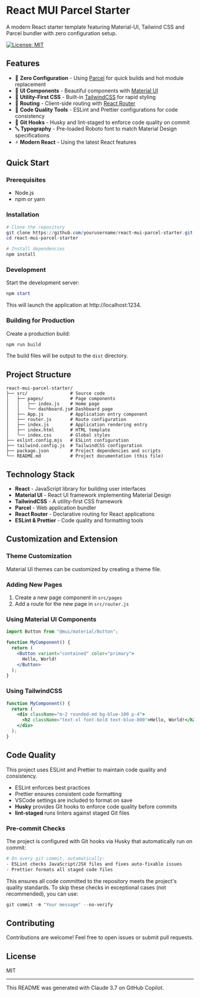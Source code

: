 # React MUI Parcel Starter

A modern React starter template featuring Material-UI, Tailwind CSS and Parcel bundler with zero configuration setup.

[![License: MIT](https://img.shields.io/badge/License-MIT-blue.svg)](https://opensource.org/licenses/MIT)

## Features

- 🚀 **Zero Configuration** - Using [Parcel](https://parceljs.org/) for quick builds and hot module replacement
- 🎨 **UI Components** - Beautiful components with [Material UI](https://mui.com/)
- 💅 **Utility-First CSS** - Built-in [TailwindCSS](https://tailwindcss.com/) for rapid styling
- 🧭 **Routing** - Client-side routing with [React Router](https://reactrouter.com/)
- 📝 **Code Quality Tools** - ESLint and Prettier configurations for code consistency
- 🔄 **Git Hooks** - Husky and lint-staged to enforce code quality on commit
- 🔤 **Typography** - Pre-loaded Roboto font to match Material Design specifications
- ⚡ **Modern React** - Using the latest React features

## Quick Start

### Prerequisites

- Node.js
- npm or yarn

### Installation

```powershell
# Clone the repository
git clone https://github.com/yourusername/react-mui-parcel-starter.git
cd react-mui-parcel-starter

# Install dependencies
npm install
```

### Development

Start the development server:

```powershell
npm start
```

This will launch the application at http://localhost:1234.

### Building for Production

Create a production build:

```powershell
npm run build
```

The build files will be output to the `dist` directory.

## Project Structure

```
react-mui-parcel-starter/
├── src/                # Source code
│   ├── pages/          # Page components
│   │   ├── index.js    # Home page
│   │   └── dashboard.js# Dashboard page
│   ├── App.js          # Application entry component
│   ├── router.js       # Route configuration
│   ├── index.js        # Application rendering entry
│   ├── index.html      # HTML template
│   └── index.css       # Global styles
├── eslint.config.mjs   # ESLint configuration
├── tailwind.config.js  # TailwindCSS configuration
├── package.json        # Project dependencies and scripts
└── README.md           # Project documentation (this file)
```

## Technology Stack

- **React** - JavaScript library for building user interfaces
- **Material UI** - React UI framework implementing Material Design
- **TailwindCSS** - A utility-first CSS framework
- **Parcel** - Web application bundler
- **React Router** - Declarative routing for React applications
- **ESLint & Prettier** - Code quality and formatting tools

## Customization and Extension

### Theme Customization

Material UI themes can be customized by creating a theme file.

### Adding New Pages

1. Create a new page component in `src/pages`
2. Add a route for the new page in `src/router.js`

### Using Material UI Components

```jsx
import Button from "@mui/material/Button";

function MyComponent() {
  return (
    <Button variant="contained" color="primary">
      Hello, World!
    </Button>
  );
}
```

### Using TailwindCSS

```jsx
function MyComponent() {
  return (
    <div className="m-2 rounded-md bg-blue-100 p-4">
      <h2 className="text-xl font-bold text-blue-800">Hello, World!</h2>
    </div>
  );
}
```

## Code Quality

This project uses ESLint and Prettier to maintain code quality and consistency.

- ESLint enforces best practices
- Prettier ensures consistent code formatting
- VSCode settings are included to format on save
- **Husky** provides Git hooks to enforce code quality before commits
- **lint-staged** runs linters against staged Git files

### Pre-commit Checks

The project is configured with Git hooks via Husky that automatically run on commit:

```bash
# On every git commit, automatically:
- ESLint checks JavaScript/JSX files and fixes auto-fixable issues
- Prettier formats all staged code files
```

This ensures all code committed to the repository meets the project's quality standards. To skip these checks in exceptional cases (not recommended), you can use:

```powershell
git commit -m "Your message" --no-verify
```

## Contributing

Contributions are welcome! Feel free to open issues or submit pull requests.

## License

MIT

---

This README was generated with Claude 3.7 on GitHub Copilot.
